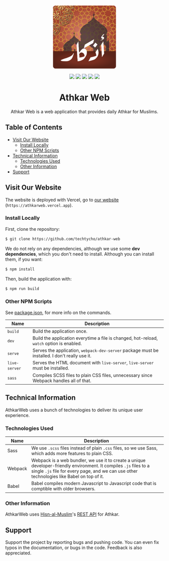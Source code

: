 <p align="center">
  <img 
    width="200"
    height="200"
    src="assets/branding/athkarweb/logo.png"
  />
</p>

<p align="center">
  <img src="https://img.shields.io/github/checks-status/techtycho/athkar-web/67ddc1d0dd8779a11693e1de64014adb43249860?label=build" />
  <img src="https://img.shields.io/badge/Maintained%3F-Yes-brightgreen" />
  <img src="https://img.shields.io/badge/Phase-Pre--alpha-orange" />
  <img src="https://img.shields.io/badge/Deployment-Vercel-informational" />
  <a href="https://athkarweb.vercel.app">
    <img src="https://img.shields.io/badge/Website-Link-success" />
  </a>
</p>

<h1 align="center">Athkar Web</h1>

<p align="center">
  Athkar Web is a web application that provides daily Athkar for Muslims.
<p>

## Table of Contents

- [Visit Our Website](#visit-our-website)
  - [Install Locally](#install-locally)
  - [Other NPM Scripts](#other-npm-scripts)
- [Technical Information](#technical-information)
  - [Technologies Used](#technologies-used)
  - [Other Information](#other-information)
- [Support](#support)

## Visit Our Website

The website is deployed with Vercel, go to [our website](https://athkarweb.vercel.app) (`https://athkarweb.vercel.app`).

### Install Locally

First, clone the repository:

```sh
$ git clone https://github.com/techtycho/athkar-web
```

We do not rely on any dependencies, although we use some **dev dependencies**, which you don't need to install. Although you can install them, if you want:

```sh
$ npm install
```

Then, build the application with:

```sh
$ npm run build
```

### Other NPM Scripts

See [package.json](package.json), for more info on the commands.

| Name          | Description                                                                                    |
| ------------- | ---------------------------------------------------------------------------------------------- |
| `build`       | Build the application once.                                                                    |
| `dev`         | Build the application everytime a file is changed, hot-reload, `watch` option is enabled.      |
| `serve`       | Serves the application, `webpack-dev-server` package must be installed. I don't really use it. |
| `live-server` | Serves the HTML document with `live-server`, `live-server` must be installed.                  |
| `sass`        | Compiles SCSS files to plain CSS files, unnecessary since Webpack handles all of that.         |

## Technical Information

AthkarWeb uses a bunch of technologies to deliver its unique user experience.

### Technologies Used

| Name    | Description                                                                                                                                                                                                      |
| ------- | ---------------------------------------------------------------------------------------------------------------------------------------------------------------------------------------------------------------- |
| Sass    | We use `.scss` files instead of plain `.css` files, so we use Sass, which adds more features to plain CSS.                                                                                                       |
| Webpack | Webpack is a web bundler, we use it to create a unique developer-friendly environment. It compiles `.js` files to a single `.js` file for every page, and we can use other technologies like Babel on top of it. |
| Babel   | Babel compiles modern Javascript to Javascript code that is comptible with older browsers.                                                                                                                       |

### Other Information

AthkarWeb uses [Hisn-al-Muslim](https://play.google.com/store/apps/details?id=com.hisn.almuslim&hl=en_US&gl=US)'s [REST API](http://hisnmuslim.com/api/husn.json) for Athkar.

## Support

Support the project by reporting bugs and pushing code. You can even fix typos in the documentation, or bugs in the code. Feedback is also appreciated.
